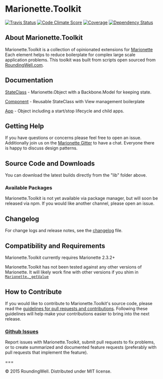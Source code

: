 Marionette.Toolkit
==================

[![Travis Status](http://img.shields.io/travis/RoundingWellOS/marionette.toolkit/master.svg?style=flat&amp;label=travis)](https://travis-ci.org/RoundingWellOS/marionette.toolkit) [![Code Climate Score](http://img.shields.io/codeclimate/github/RoundingWellOS/marionette.toolkit.svg?style=flat)](https://codeclimate.com/github/RoundingWellOS/marionette.toolkit) [![Coverage](http://img.shields.io/codeclimate/coverage/github/RoundingWellOS/marionette.toolkit.svg?style=flat)](https://codeclimate.com/github/RoundingWellOS/marionette.toolkit) [![Dependency Status](http://img.shields.io/david/RoundingWellOS/marionette.toolkit.svg?style=flat)](https://david-dm.org/RoundingWellOS/marionette.toolkit)


## About Marionette.Toolkit

Marionette.Toolkit is a collection of opinionated extensions for
[Marionette](http://marionette.js) Each element helps to reduce boilerplate
for complex large scale application problems.  This toolkit was
built from scripts open sourced from [RoundingWell.com](http://roundingwell.com).

## Documentation
  [StateClass](./docs/state-class.md) - Marionette.Object with a Backbone.Model for keeping state.
  
  [Component](./docs/component.md) - Reusable StateClass with View management boilerplate
  
  [App](./docs/app.md) - Object including a start/stop lifecycle and child apps.

## Getting Help

If you have questions or concerns please feel free to open an issue.
Additionally join us on the [Marionette Gitter](https://gitter.im/marionettejs/backbone.marionette) to have a chat.
Everyone there is happy to discuss design patterns.

## Source Code and Downloads

You can download the latest builds directly from the "lib" folder above.

### Available Packages

Marionette.Toolkit is not yet available via package manager, but will
soon be released via npm.  If you would like another channel, please
open an issue.

## Changelog

For change logs and release notes, see the [changelog](CHANGELOG.md) file.

## Compatibility and Requirements

Marionette.Toolkit currently requires Marionette 2.3.2+

Marionette.Toolkit has not been tested against any other versions of
Marionette.  It will likely work fine with other versions if you shim
in [`Marionette._getValue`](https://github.com/marionettejs/backbone.marionette/blob/v2.3.2/src/helpers.js#L44)

## How to Contribute

If you would like to contribute to Marionette.Toolkit's source code, please read
the [guidelines for pull requests and contributions](CONTRIBUTING.md).
Following these guidelines will help make your contributions easier to
bring into the next release.

### [Github Issues](//github.com/RoundingWellOS/marionette.toolkit/issues)

Report issues with Marionette.Toolkit, submit pull requests to fix problems, or to
create summarized and documented feature requests (preferably with pull
requests that implement the feature).


===

© 2015 RoundingWell. Distributed under MIT license.
